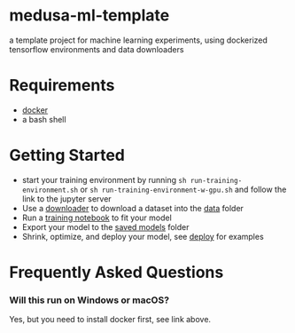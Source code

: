 # medusa-ml-template

a template project for machine learning experiments, using dockerized tensorflow environments and data downloaders

# Requirements

* [docker](https://www.docker.com/)
* a bash shell

# Getting Started

* start your training environment by running ```sh run-training-environment.sh``` or ```sh run-training-environment-w-gpu.sh``` and follow the link to the jupyter server
* Use a [downloader](./downloader/) to download a dataset into the [data](./data/) folder
* Run a [training notebook](./training_notebooks) to fit your model
* Export your model to the [saved models](./saved_models) folder
* Shrink, optimize, and deploy your model, see [deploy](./deploy) for examples 

# Frequently Asked Questions

### Will this run on Windows or macOS?

Yes, but you need to install docker first, see link above. 

